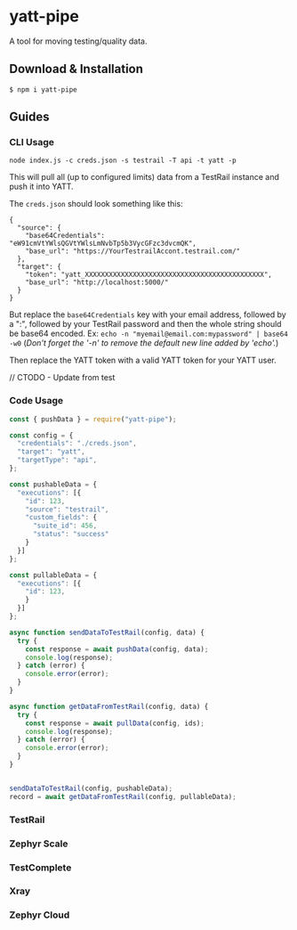 yatt-pipe
========
A tool for moving testing/quality data.

## Download & Installation

```shell
$ npm i yatt-pipe
```

## Guides
### CLI Usage
`node index.js -c creds.json -s testrail -T api -t yatt -p`

This will pull all (up to configured limits) data from a TestRail instance and push it into YATT.

The `creds.json` should look something like this:
```
{
  "source": {
    "base64Credentials": "eW91cmVtYWlsQGVtYWlsLmNvbTp5b3VycGFzc3dvcmQK",
    "base_url": "https://YourTestrailAccont.testrail.com/"
  },
  "target": {
    "token": "yatt_XXXXXXXXXXXXXXXXXXXXXXXXXXXXXXXXXXXXXXXXXXXXX",
    "base_url": "http://localhost:5000/"
  }
}
```
But replace the `base64Credentials` key with your email address, followed by a ":", followed by your TestRail password and then the whole string should be base64 encoded. Ex: `echo -n "myemail@email.com:mypassword" | base64 -w0` (*Don't forget the '-n' to remove the default new line added by 'echo'.*)

Then replace the YATT token with a valid YATT token for your YATT user.

// CTODO - Update from test
### Code Usage
```javascript
const { pushData } = require("yatt-pipe");

const config = {
  "credentials": "./creds.json",
  "target": "yatt",
  "targetType": "api",
};

const pushableData = {
  "executions": [{
    "id": 123,
    "source": "testrail",
    "custom_fields": {
      "suite_id": 456,
      "status": "success"
    }
  }]
};

const pullableData = {
  "executions": [{
    "id": 123,
    }
  }]
};

async function sendDataToTestRail(config, data) {
  try {
    const response = await pushData(config, data);
    console.log(response);
  } catch (error) {
    console.error(error);
  }
}

async function getDataFromTestRail(config, data) {
  try {
    const response = await pullData(config, ids);
    console.log(response);
  } catch (error) {
    console.error(error);
  }
}


sendDataToTestRail(config, pushableData);
record = await getDataFromTestRail(config, pullableData);
```

### TestRail
### Zephyr Scale
### TestComplete
### Xray
### Zephyr Cloud
